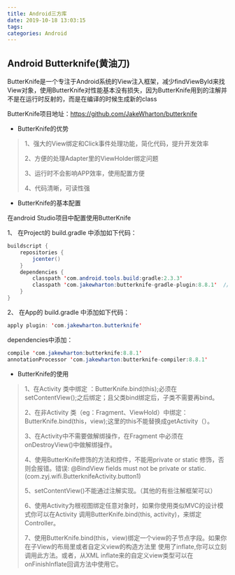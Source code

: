 ```yaml
---
title: Android三方库
date: 2019-10-18 13:03:15
tags:
categories: Android
---
```


## Android Butterknife(黄油刀)

ButterKnife是一个专注于Android系统的View注入框架，减少findViewById来找View对象，使用ButterKnife对性能基本没有损失，因为ButterKnife用到的注解并不是在运行时反射的，而是在编译的时候生成新的class

ButterKnife项目地址：https://github.com/JakeWharton/butterknife

* ButterKnife的优势

> 1、强大的View绑定和Click事件处理功能，简化代码，提升开发效率
>
> 2、方便的处理Adapter里的ViewHolder绑定问题
>
> 3、运行时不会影响APP效率，使用配置方便
>
> 4、代码清晰，可读性强

* ButterKnife的基本配置

在android Studio项目中配置使用ButterKnife

1、 在Project的 build.gradle 中添加如下代码：

```Java
buildscript {
    repositories {
        jcenter()
    }
    dependencies {
        classpath 'com.android.tools.build:gradle:2.3.3'
        classpath 'com.jakewharton:butterknife-gradle-plugin:8.8.1'  // 添加这一行
    }
}
```

2、 在App的 build.gradle 中添加如下代码：

```Java
apply plugin: 'com.jakewharton.butterknife'
```

dependencies中添加：

```Java
compile 'com.jakewharton:butterknife:8.8.1'
annotationProcessor 'com.jakewharton:butterknife-compiler:8.8.1'
```

* ButterKnife的使用

> 1、在Activity 类中绑定 ：ButterKnife.bind(this);必须在setContentView();之后绑定；且父类bind绑定后，子类不需要再bind。
>
> 2、在非Activity 类（eg：Fragment、ViewHold）中绑定： ButterKnife.bind(this，view);这里的this不能替换成getActivity（）。
>
> 3、在Activity中不需要做解绑操作，在Fragment 中必须在onDestroyView()中做解绑操作。
>
> 4、使用ButterKnife修饰的方法和控件，不能用private or static 修饰，否则会报错。错误: @BindView fields must not be private or static. (com.zyj.wifi.ButterknifeActivity.button1)
>
> 5、setContentView()不能通过注解实现。（其他的有些注解框架可以）
>
> 6、使用Activity为根视图绑定任意对象时，如果你使用类似MVC的设计模式你可以在Activity 调用ButterKnife.bind(this, activity)，来绑定Controller。
>
> 7、使用ButterKnife.bind(this，view)绑定一个view的子节点字段。如果你在子View的布局里或者自定义view的构造方法里 使用了inflate,你可以立刻调用此方法。或者，从XML inflate来的自定义view类型可以在onFinishInflate回调方法中使用它。

